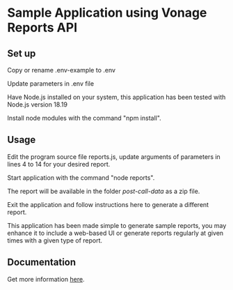 # Sample Application using Vonage Reports API

## Set up

Copy or rename .env-example to .env<br>

Update parameters in .env file<br>

Have Node.js installed on your system, this application has been tested with Node.js version 18.19<br>

Install node modules with the command "npm install".<br>

## Usage

Edit the program source file reports.js, update arguments of parameters in lines 4 to 14 for your desired report.<br>

Start application with the command "node reports".<br>

The report will be available in the folder _post-call-data_ as a zip file.

Exit the application and follow instructions here to generate a different report.

This application has been made simple to generate sample reports, you may enhance it to include a web-based UI or generate reports regularly at given times with a given type of report. 

## Documentation

Get more information [here](https://developer.vonage.com/en/api/reports).